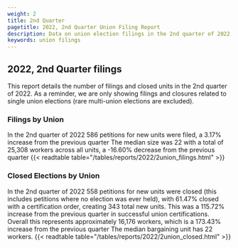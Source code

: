 ```yaml
---
weight: 2
title: 2nd Quarter
pagetitle: 2022, 2nd Quarter Union Filing Report
description: Data on union election filings in the 2nd quarter of 2022
keywords: union filings
---
```


## 2022, 2nd Quarter filings

This report details the number of filings and closed units in the 2nd quarter of 2022. As a reminder, we are only showing filings and closures related to single union elections (rare multi-union elections are excluded).

### Filings by Union
In the 2nd quarter of 2022 586 petitions for new units were filed, a 3.17% increase from the previous quarter The median size was 22 with a total of 25,308 workers across all units, a -16.60% decrease from the previous quarter
{{< readtable table="/tables/reports/2022/2union_filings.html" >}}

### Closed Elections by Union
In the 2nd quarter of 2022 558 petitions for new units were closed (this includes petitions where no election was ever held), with 61.47% closed with a certification order, creating 343 total new units. This was a 115.72% increase from the previous quarter in successful union certifications. Overall this represents approximately 16,176 workers, which is a 173.43% increase from the previous quarter The median bargaining unit has 22 workers.
{{< readtable table="/tables/reports/2022/2union_closed.html" >}}
